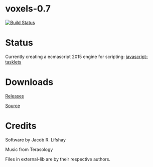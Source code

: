 voxels-0.7
==========
[![Build Status](https://travis-ci.org/programmerjake/voxels-0.7.svg?branch=master)](https://travis-ci.org/programmerjake/voxels-0.7)

Status
======

Currently creating a ecmascript 2015 engine for scripting: [javascript-tasklets](https://github.com/programmerjake/javascript-tasklets)

Downloads
=========

[Releases](https://github.com/programmerjake/voxels-0.7/releases)

[Source](https://github.com/programmerjake/voxels-0.7)

Credits
=======

Software by Jacob R. Lifshay

Music from Terasology

Files in external-lib are by their respective authors.
